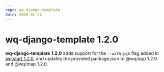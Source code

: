 ```yaml
---
repo: wq-django-template
date: 2020-01-22
---
```


# wq-django-template 1.2.0

**wq-django-template 1.2.0** adds support for the `--with-pgb` flag added in [wq.start 1.2.0](./wq.start-1.2.0.md), and updates the provided package.json to @wq/app 1.2.0 and @wq/map 1.2.0.

